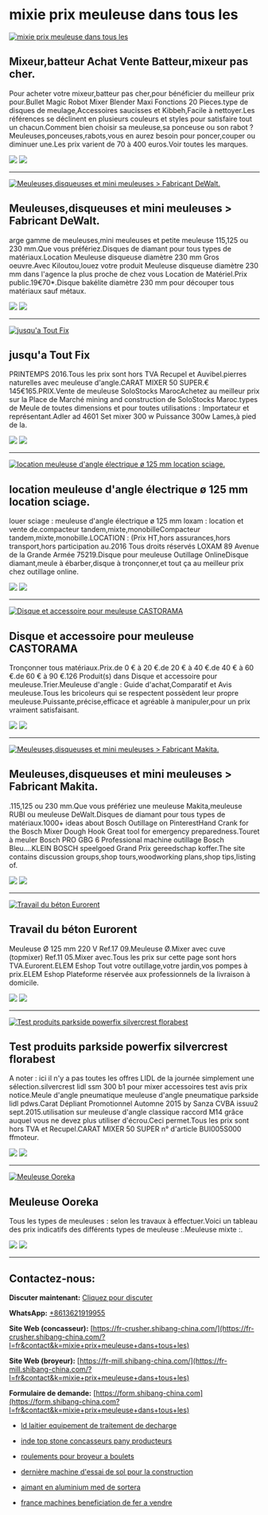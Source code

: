 # mixie prix meuleuse dans tous les

<a href="https://swt.shibang-china.com/?l=fr&img&k=mixie+prix+meuleuse+dans+tous+les" target="_blank">![mixie prix meuleuse dans tous les](http://static.shibang-china.com/all-800x300/607.jpg)</a>

## Mixeur,batteur Achat Vente Batteur,mixeur pas cher.
Pour acheter votre mixeur,batteur pas cher,pour bénéficier du meilleur prix pour.Bullet Magic Robot Mixer Blender Maxi Fonctions 20 Pieces.type de disques de meulage,Accessoires saucisses et Kibbeh,Facile à nettoyer.Les références se déclinent en plusieurs couleurs et styles pour satisfaire tout un chacun.Comment bien choisir sa meuleuse,sa ponceuse ou son rabot ?Meuleuses,ponceuses,rabots,vous en aurez besoin pour poncer,couper ou diminuer une.Les prix varient de 70 à 400 euros.Voir toutes les marques.


<a href="https://whatsapp.shibangsoft.com/WhatsApp.php" target="_blank" title="WhatsApp">![](http://static.shibang-china.com/icon/whatsapp.png)</a> <a href="https://swt.shibang-china.com/?l=fr&icon&k=mixie+prix+meuleuse+dans+tous+les" target="_blank">![](http://static.shibang-china.com/icon/chat-fr.png)</a>

---

<a href="https://swt.shibang-china.com/?l=fr&img&k=mixie+prix+meuleuse+dans+tous+les" target="_blank">![Meuleuses,disqueuses et mini meuleuses &gt; Fabricant DeWalt.](http://static.shibang-china.com/all-800x300/329.jpg)</a>

## Meuleuses,disqueuses et mini meuleuses &gt; Fabricant DeWalt.
arge gamme de meuleuses,mini meuleuses et petite meuleuse 115,125 ou 230 mm.Que vous préfériez.Disques de diamant pour tous types de matériaux.Location Meuleuse disqueuse diamètre 230 mm Gros oeuvre.Avec Kiloutou,louez votre produit Meuleuse disqueuse diamètre 230 mm dans l&#39;agence la plus proche de chez vous Location de Matériel.Prix public.19€70*.Disque bakélite diamètre 230 mm pour découper tous matériaux sauf métaux.


<a href="https://whatsapp.shibangsoft.com/WhatsApp.php" target="_blank" title="WhatsApp">![](http://static.shibang-china.com/icon/whatsapp.png)</a> <a href="https://swt.shibang-china.com/?l=fr&icon&k=mixie+prix+meuleuse+dans+tous+les" target="_blank">![](http://static.shibang-china.com/icon/chat-fr.png)</a>

---

<a href="https://swt.shibang-china.com/?l=fr&img&k=mixie+prix+meuleuse+dans+tous+les" target="_blank">![jusqu&#39;a Tout Fix](http://static.shibang-china.com/all-800x300/618.jpg)</a>

## jusqu&#39;a Tout Fix
PRINTEMPS 2016.Tous les prix sont hors TVA Recupel et Auvibel.pierres naturelles avec meuleuse d&#39;angle.CARAT MIXER 50 SUPER.€ 145€165.PRIX.Vente de meuleuse SoloStocks MarocAchetez au meilleur prix sur la Place de Marché mining and construction de SoloStocks Maroc.types de Meule de toutes dimensions et pour toutes utilisations : Importateur et représentant.Adler ad 4601 Set mixer 300 w Puissance 300w Lames,à pied de la.


<a href="https://whatsapp.shibangsoft.com/WhatsApp.php" target="_blank" title="WhatsApp">![](http://static.shibang-china.com/icon/whatsapp.png)</a> <a href="https://swt.shibang-china.com/?l=fr&icon&k=mixie+prix+meuleuse+dans+tous+les" target="_blank">![](http://static.shibang-china.com/icon/chat-fr.png)</a>

---

<a href="https://swt.shibang-china.com/?l=fr&img&k=mixie+prix+meuleuse+dans+tous+les" target="_blank">![location meuleuse d&#39;angle électrique ø 125 mm location sciage.](http://static.shibang-china.com/all-800x300/515.jpg)</a>

## location meuleuse d&#39;angle électrique ø 125 mm location sciage.
louer sciage : meuleuse d&#39;angle électrique ø 125 mm loxam : location et vente de.compacteur tandem,mixte,monobilleCompacteur tandem,mixte,monobille.LOCATION : (Prix HT,hors assurances,hors transport,hors participation au.2016 Tous droits réservés LOXAM 89 Avenue de la Grande Armée 75219.Disque pour meuleuse Outillage OnlineDisque diamant,meule à ébarber,disque à tronçonner,et tout ça au meilleur prix chez outillage online.


<a href="https://whatsapp.shibangsoft.com/WhatsApp.php" target="_blank" title="WhatsApp">![](http://static.shibang-china.com/icon/whatsapp.png)</a> <a href="https://swt.shibang-china.com/?l=fr&icon&k=mixie+prix+meuleuse+dans+tous+les" target="_blank">![](http://static.shibang-china.com/icon/chat-fr.png)</a>

---

<a href="https://swt.shibang-china.com/?l=fr&img&k=mixie+prix+meuleuse+dans+tous+les" target="_blank">![Disque et accessoire pour meuleuse CASTORAMA](http://static.shibang-china.com/all-800x300/1083.jpg)</a>

## Disque et accessoire pour meuleuse CASTORAMA
Tronçonner tous matériaux.Prix.de 0 € à 20 €.de 20 € à 40 €.de 40 € à 60 €.de 60 € à 90 €.126 Produit(s) dans Disque et accessoire pour meuleuse.Trier.Meuleuse d&#39;angle : Guide d&#39;achat,Comparatif et Avis meuleuse.Tous les bricoleurs qui se respectent possèdent leur propre meuleuse.Puissante,précise,efficace et agréable à manipuler,pour un prix vraiment satisfaisant.


<a href="https://whatsapp.shibangsoft.com/WhatsApp.php" target="_blank" title="WhatsApp">![](http://static.shibang-china.com/icon/whatsapp.png)</a> <a href="https://swt.shibang-china.com/?l=fr&icon&k=mixie+prix+meuleuse+dans+tous+les" target="_blank">![](http://static.shibang-china.com/icon/chat-fr.png)</a>

---

<a href="https://swt.shibang-china.com/?l=fr&img&k=mixie+prix+meuleuse+dans+tous+les" target="_blank">![Meuleuses,disqueuses et mini meuleuses &gt; Fabricant Makita.](http://static.shibang-china.com/all-800x300/1187.jpg)</a>

## Meuleuses,disqueuses et mini meuleuses &gt; Fabricant Makita.
.115,125 ou 230 mm.Que vous préfériez une meuleuse Makita,meuleuse RUBI ou meuleuse DeWalt.Disques de diamant pour tous types de matériaux.1000+ ideas about Bosch Outillage on PinterestHand Crank for the Bosch Mixer Dough Hook Great tool for emergency preparedness.Touret à meuler Bosch PRO GBG 6 Professional machine outillage Bosch Bleu….KLEIN BOSCH speelgoed Grand Prix gereedschap koffer.The site contains discussion groups,shop tours,woodworking plans,shop tips,listing of.


<a href="https://whatsapp.shibangsoft.com/WhatsApp.php" target="_blank" title="WhatsApp">![](http://static.shibang-china.com/icon/whatsapp.png)</a> <a href="https://swt.shibang-china.com/?l=fr&icon&k=mixie+prix+meuleuse+dans+tous+les" target="_blank">![](http://static.shibang-china.com/icon/chat-fr.png)</a>

---

<a href="https://swt.shibang-china.com/?l=fr&img&k=mixie+prix+meuleuse+dans+tous+les" target="_blank">![Travail du béton Eurorent](http://static.shibang-china.com/all-800x300/842.jpg)</a>

## Travail du béton Eurorent
Meuleuse Ø 125 mm 220 V Ref.17 09.Meuleuse Ø.Mixer avec cuve (topmixer) Ref.11 05.Mixer avec.Tous les prix sur cette page sont hors TVA.Eurorent.ELEM Eshop Tout votre outillage,votre jardin,vos pompes à prix.ELEM Eshop Plateforme réservée aux professionnels de la livraison à domicile.


<a href="https://whatsapp.shibangsoft.com/WhatsApp.php" target="_blank" title="WhatsApp">![](http://static.shibang-china.com/icon/whatsapp.png)</a> <a href="https://swt.shibang-china.com/?l=fr&icon&k=mixie+prix+meuleuse+dans+tous+les" target="_blank">![](http://static.shibang-china.com/icon/chat-fr.png)</a>

---

<a href="https://swt.shibang-china.com/?l=fr&img&k=mixie+prix+meuleuse+dans+tous+les" target="_blank">![Test produits parkside powerfix silvercrest florabest](http://static.shibang-china.com/all-800x300/42.jpg)</a>

## Test produits parkside powerfix silvercrest florabest
A noter : ici il n&#39;y a pas toutes les offres LIDL de la journée simplement une sélection.silvercrest lidl ssm 300 b1 pour mixer accessoires test avis prix notice.Meule d&#39;angle pneumatique meuleuse d&#39;angle pneumatique parkside lidl pdws.Carat Dépliant Promotionnel Automne 2015 by Sanza CVBA issuu2 sept.2015.utilisation sur meuleuse d&#39;angle classique raccord M14 grâce auquel vous ne devez plus utiliser d&#39;écrou.Ceci permet.Tous les prix sont hors TVA et Recupel.CARAT MIXER 50 SUPER n° d&#39;article BUI005S000 ffmoteur.


<a href="https://whatsapp.shibangsoft.com/WhatsApp.php" target="_blank" title="WhatsApp">![](http://static.shibang-china.com/icon/whatsapp.png)</a> <a href="https://swt.shibang-china.com/?l=fr&icon&k=mixie+prix+meuleuse+dans+tous+les" target="_blank">![](http://static.shibang-china.com/icon/chat-fr.png)</a>

---

<a href="https://swt.shibang-china.com/?l=fr&img&k=mixie+prix+meuleuse+dans+tous+les" target="_blank">![Meuleuse Ooreka](http://static.shibang-china.com/all-800x300/1241.jpg)</a>

## Meuleuse Ooreka
Tous les types de meuleuses : selon les travaux à effectuer.Voici un tableau des prix indicatifs des différents types de meuleuse :.Meuleuse mixte :.

<a href="https://whatsapp.shibangsoft.com/WhatsApp.php" target="_blank" title="WhatsApp">![](http://static.shibang-china.com/icon/whatsapp.png)</a> <a href="https://swt.shibang-china.com/?l=fr&icon&k=mixie+prix+meuleuse+dans+tous+les" target="_blank">![](http://static.shibang-china.com/icon/chat-fr.png)</a>

---
## Contactez-nous:

**Discuter maintenant:** [Cliquez pour discuter](https://swt.shibang-china.com?l=fr&contact&k=mixie+prix+meuleuse+dans+tous+les)

**WhatsApp:**  [+8613621919955](https://whatsapp.shibangsoft.com/WhatsApp.php)

**Site Web (concasseur):** [https://fr-crusher.shibang-china.com/](https://fr-crusher.shibang-china.com/?l=fr&contact&k=mixie+prix+meuleuse+dans+tous+les)

**Site Web (broyeur):** [https://fr-mill.shibang-china.com/](https://fr-mill.shibang-china.com/?l=fr&contact&k=mixie+prix+meuleuse+dans+tous+les)

**Formulaire de demande:** [https://form.shibang-china.com](https://form.shibang-china.com?l=fr&contact&k=mixie+prix+meuleuse+dans+tous+les)

* [ld laitier equipement de traitement de decharge](../32/ld%20laitier%20equipement%20de%20traitement%20de%20decharge.md)

* [inde top stone concasseurs pany producteurs](../27/inde%20top%20stone%20concasseurs%20pany%20producteurs.md)

* [roulements pour broyeur a boulets](../38/roulements%20pour%20broyeur%20a%20boulets.md)

* [dernière machine d&#39;essai de sol pour la construction](../39/derni%C3%A8re%20machine%20d%26%2339%3Bessai%20de%20sol%20pour%20la%20construction.md)

* [aimant en aluminium med de sortera](../29/aimant%20en%20aluminium%20med%20de%20sortera.md)

* [france machines beneficiation de fer a vendre](../30/france%20machines%20beneficiation%20de%20fer%20a%20vendre.md)